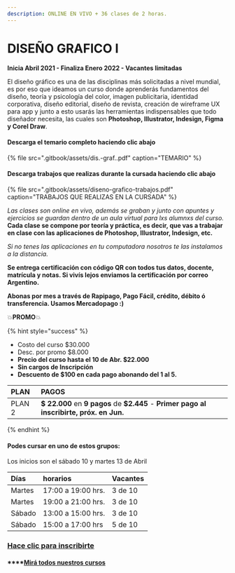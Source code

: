```yaml
---
description: ONLINE EN VIVO + 36 clases de 2 horas.
---
```


# DISEÑO GRAFICO I

**Inicia Abril 2021 - Finaliza Enero 2022 - Vacantes limitadas**

El diseño gráfico es una de las disciplinas más solicitadas a nivel mundial, es por eso que ideamos un curso donde aprenderás fundamentos del diseño, teoría y psicología del color, imagen publicitaria, identidad corporativa, diseño editorial, diseño de revista, creación de wireframe UX para app y junto a esto usarás las herramientas indispensables que todo diseñador necesita, las cuales son **Photoshop, Illustrator, Indesign, Figma y Corel Draw**.

#### Descarga el temario completo haciendo clic abajo

{% file src=".gitbook/assets/dis.-graf..pdf" caption="TEMARIO" %}

#### Descarga trabajos que realizas durante la cursada haciendo clic abajo

{% file src=".gitbook/assets/diseno-grafico-trabajos.pdf" caption="TRABAJOS QUE REALIZAS EN LA CURSADA" %}

_Las clases son online en vivo, además se graban y  junto con apuntes y ejercicios se guardan dentro de un aula virtual para lxs alumnxs del curso._ **Cada clase se compone por teoría y práctica, es decir, que vas a trabajar en clase con las aplicaciones de Photoshop, Illustrator, Indesign, etc.** 

_Si no tenes las aplicaciones en tu computadora nosotros te las instalamos a la distancia._

**Se entrega certificación con código QR con todos tus datos, docente, matrícula y notas. Si vivís lejos enviamos la certificación por correo Argentino.** 

**Abonas por mes a través de Rapipago, Pago Fácil, crédito, débito ó transferencia. Usamos Mercadopago :\)** 

💥**PROMO**💥 

{% hint style="success" %}
* Costo del curso $30.000
* Desc. por promo $8.000
* **Precio del curso hasta el 10 de Abr. $22.000**
* **Sin cargos de Inscripción**
* **Descuento de $100 en cada pago abonando del 1 al 5.** 

| PLAN | PAGOS |
| :--- | :--- |
| PLAN 2 | **$ 22.000** en **9 pagos** de **$2.445** - **Primer pago al inscribirte, próx. en Jun.**  |
{% endhint %}

#### Podes cursar en uno de estos grupos:

Los inicios son el sábado 10 y martes 13 de Abril

| Días | horarios | Vacantes |
| :--- | :--- | :--- |
| Martes  | 17:00 a 19:00 hrs. | 3 de 10 |
| Martes  | 19:00 a 21:00 hrs. | 3 de 10 |
| Sábado  | 13:00 a 15:00 hrs. | 3 de 10 |
| Sábado  | 15:00 a 17:00 hrs | 5 de 10 |

### [Hace clic para inscribirte](http://wa.me/5491164622877?text=Me%20interesa%20el%20curso%20de%20Diseño%20Grafico)

#### \*\*\*\*[**M**irá todos nuestros cursos](./)



#### 



